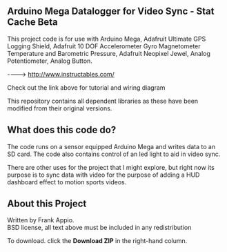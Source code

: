## Arduino Mega Datalogger for Video Sync - Stat Cache Beta ##

This project code is for use with Arduino Mega, Adafruit Ultimate GPS Logging Shield, Adafruit 10 DOF Accelerometer Gyro Magnetometer Temperature and Barometric Pressure, Adafruit Neopixel Jewel, Analog Potentiometer, Analog Button.

  ----> http://www.instructables.com/

Check out the link above for tutorial and wiring diagram 

This repository contains all dependent libraries as these have been modified from their original versions. 

## What does this code do? ##

The code runs on a sensor equipped Arduino Mega and writes data to an SD card. The code also contains control of an led light to aid in video sync.

There are other uses for the project that I might explore, but right now its purpose is to sync data with video for the purpose of adding a HUD dashboard effect to motion sports videos. 

## About this Project ##

Written by Frank Appio.  
BSD license, all text above must be included in any redistribution

To download. click the **Download ZIP** in the right-hand column. 